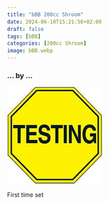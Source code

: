 ```yaml
---
title: "bBB 200cc Shroom"
date: 2024-06-10T15:21:58+02:00
draft: false
tags: [bBB]
categories: [200cc Shroom]
image: bBB.webp
---
```

### ... by ...
![Nothing there](testing.jpg)

First time set